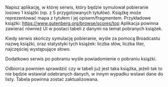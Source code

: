Napisz aplikację, w której serwis, który będzie symulował pobieranie losowo 1 książki (np. z 5 przygotowanych tytułów).
Książkę może reprezentować mapa z tytułem i jej opisem/fragmentem.
Przykładowe książki:
https://www.gutenberg.org/browse/scores/top
Aplikacja powinna zawierać również UI w postaci tabeli z danymi na temat pobranych książek.

Kiedy serwis skończy symulację pobieranie, wyśle za pomocą Broadcastu nazwę książki, oraz statystyki tych książek: liczba słów, liczba liter, najczęściej występujące słowo.

Dodatkowo serwis po pobraniu wyśle powiadomienie o pobraniu książki.

Odbiorca powinien sprawdzić czy w tabeli już jest  taka książka, jeżeli tak to nie będzie wstawiał odebranych danych, w innym wypadku wstawi dane do listy. Tabela powinna zostać zaktualizowana.
